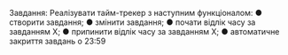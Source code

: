 Завдання:
Реалізувати тайм-трекер з наступним функціоналом:
● створити завдання;
● змінити завдання;
● почати відлік часу за завданням Х;
● припинити відлік часу за завданням Х;
● автоматичне закриття завдань о 23:59
